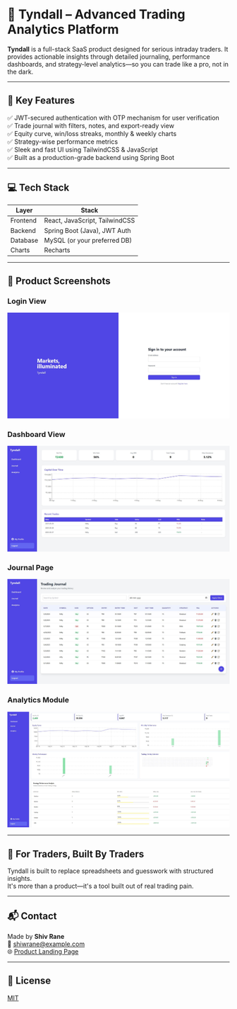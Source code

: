 
# 🚀 Tyndall – Advanced Trading Analytics Platform

**Tyndall** is a full-stack SaaS product designed for serious intraday traders. It provides actionable insights through detailed journaling, performance dashboards, and strategy-level analytics—so you can trade like a pro, not in the dark.

---

## 🧩 Key Features

✅ JWT-secured authentication with OTP mechanism for user verification  
✅ Trade journal with filters, notes, and export-ready view  
✅ Equity curve, win/loss streaks, monthly & weekly charts  
✅ Strategy-wise performance metrics  
✅ Sleek and fast UI using TailwindCSS & JavaScript  
✅ Built as a production-grade backend using Spring Boot

---

## 💻 Tech Stack

| Layer        | Stack                              |
| ------------ | ---------------------------------- |
| Frontend     | React, JavaScript, TailwindCSS     |
| Backend      | Spring Boot (Java), JWT Auth       |
| Database     | MySQL (or your preferred DB)       |
| Charts       | Recharts                           |

---

## 📸 Product Screenshots

### Login View
![Login Page](assets/login-page.jpg)

### Dashboard View
![Dashboard](assets/dashboard.jpg)

### Journal Page
![Journal](assets/journal-page.jpg)

### Analytics Module
![Analytics](assets/analytics-page.jpg)


---

## 🤝 For Traders, Built By Traders

Tyndall is built to replace spreadsheets and guesswork with structured insights.  
It's more than a product—it's a tool built out of real trading pain.

---

## 📬 Contact

Made by **Shiv Rane**  
📧 shiwrane@example.com  
🌐 [Product Landing Page](https://trading-saas-six.vercel.app/)

---

## 📄 License

[MIT](LICENSE)
